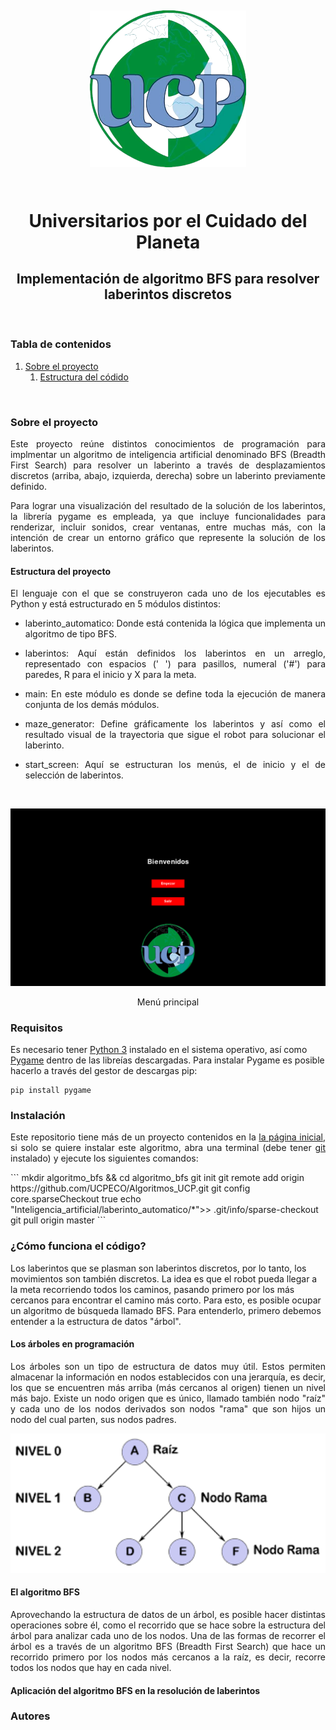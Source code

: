 <h1 align="center">
  <br>
  <p align="center"><img src="../../nobg_logo.png" alt="UCP" width="250"></p>
  <br>
  Universitarios por el Cuidado del Planeta
  <br>
</h1>

<h2 align="center">Implementación de algoritmo BFS para resolver laberintos discretos</h2>
<br>


<h3> Tabla de contenidos</h3>
<ol>
  <li><a href="#sobre-proyecto">Sobre el proyecto</a>
  <ol>
    <li><a href="#estructura-proyecto">Estructura del códido</a></li>
  </ol>
  </li>
</ol>
<br>

<h3 id="sobre-proyecto">Sobre el proyecto </h3>
<p align="justify">Este proyecto reúne distintos conocimientos de programación para implmentar un algoritmo de inteligencia artificial denominado BFS (Breadth First Search) para resolver un laberinto a través de desplazamientos discretos (arriba, abajo, izquierda, derecha) sobre un laberinto previamente definido.</p>

<p align="justify">Para lograr una visualización del resultado de la solución de los laberintos, la librería pygame es empleada, ya que incluye funcionalidades para renderizar, incluir sonidos, crear ventanas, entre muchas más, con la intención de crear un entorno gráfico que represente la solución de los laberintos.</p>

<h4 id="estructura-proyecto">Estructura del proyecto</h4>

<p align="justify">El lenguaje con el que se construyeron cada uno de los ejecutables es Python y está estructurado en 5 módulos distintos:</p>

<ul>
  <li><p align="justify">laberinto_automatico: Donde está contenida la lógica que implementa un algoritmo de tipo BFS.</p></li>
  <li><p align="justify">laberintos: Aquí están definidos los laberintos en un arreglo, representado con espacios (' ') para pasillos, numeral ('#') para paredes, R para el inicio y X para la meta.</p></li>
  <li><p align="justify">main: En este módulo es donde se define toda la ejecución de manera conjunta de los demás módulos.</p></li>
  <li><p align="justify">maze_generator: Define gráficamente los laberintos y así como el resultado visual de la trayectoria que sigue el robot para solucionar el laberinto. </p></li>
  <li><p align="justify">start_screen: Aquí se estructuran los menús, el de inicio y el de selección de laberintos.</p></li>
</ul>
<br>

<p align="center"><img src="images/start_screen.png" alt="UCP" width="600"></figcaption></p>
<p align="center">Menú principal</p>

<h3 id="Requisitos">Requisitos </h3>
Es necesario tener <a href="https://www.python.org/downloads/">Python 3</a> instalado en el sistema operativo, así como <a href="https://www.pygame.org/news">Pygame</a> dentro de las libreías descargadas. Para instalar Pygame es posible hacerlo a través del gestor de descargas pip:
<br>

```
pip install pygame
```

<h3 id="Instalación">Instalación </h3>
<p align="justify">Este repositorio tiene más de un proyecto contenidos en la <a href="https://github.com/UCPECO/Algoritmos_UCP">la página inicial</a>, si solo se quiere instalar este algoritmo, abra una terminal (debe tener <a href="https://git-scm.com/">git</a> instalado)  y ejecute los siguientes comandos: </p>
```
mkdir algoritmo_bfs && cd algoritmo_bfs
git init
git remote add origin https://github.com/UCPECO/Algoritmos_UCP.git
git config core.sparseCheckout true
echo "Inteligencia_artificial/laberinto_automatico/*">> .git/info/sparse-checkout
git pull origin master
```

<h3 id="Funcionamiento">¿Cómo funciona el código? </h3>
Los laberintos que se plasman son laberintos discretos, por lo tanto, los movimientos son también discretos. La idea es que el robot pueda llegar a la meta recorriendo todos los caminos, pasando primero por los más cercanos para encontrar el camino más corto. Para esto, es posible ocupar un algoritmo de búsqueda llamado BFS. Para entenderlo, primero debemos entender a la estructura de datos "árbol".

<h4 id="Arboles">Los árboles en programación </h4>
<p align="justify">Los árboles son un tipo de estructura de datos muy útil. Estos permiten almacenar la información en nodos establecidos con una jerarquía, es decir, los que se encuentren más arriba (más cercanos al origen) tienen un nivel más bajo. Existe un nodo origen que es único, llamado también nodo "raíz" y cada uno de los nodos derivados son nodos "rama" que son hijos un nodo del cual parten, sus nodos padres.</p>

<p align="center"><img src="images/arbol.png" alt="UCP" width=600></p>


<h4 id="BFS">El algoritmo BFS </h4>
<p align="justify">Aprovechando la estructura de datos de un árbol, es posible hacer distintas operaciones sobre él, como el recorrido que se hace sobre la estructura del árbol para analizar cada uno de los nodos. Una de las formas de recorrer el árbol es a través de un algoritmo BFS (Breadth First Search) que hace un recorrido primero por los nodos más cercanos a la raíz, es decir, recorre todos los nodos que hay en cada nivel.</p>

<h4 id="BFS">Aplicación del algoritmo BFS en la resolución de laberintos</h4>



<h3 id="Autores">Autores</h3>








